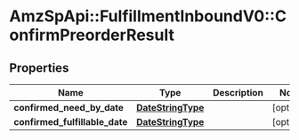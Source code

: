 # AmzSpApi::FulfillmentInboundV0::ConfirmPreorderResult

## Properties
Name | Type | Description | Notes
------------ | ------------- | ------------- | -------------
**confirmed_need_by_date** | [**DateStringType**](DateStringType.md) |  | [optional] 
**confirmed_fulfillable_date** | [**DateStringType**](DateStringType.md) |  | [optional] 

